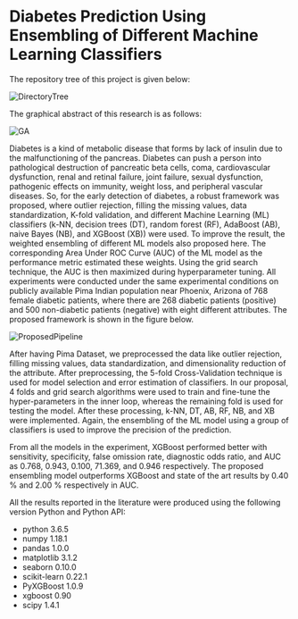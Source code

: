 # Diabetes Prediction Using Ensembling of Different Machine Learning Classifiers <br>
The repository tree of this project is given below: <br>

![DirectoryTree](https://user-images.githubusercontent.com/32570071/74612146-ef189d00-512c-11ea-96e7-ecc9baac6c89.png)

The graphical abstract of this research is as   follows:

![GA](https://user-images.githubusercontent.com/32570071/81200287-93500880-8fe5-11ea-8669-f3985d445923.png)

Diabetes is a kind of metabolic disease that forms by lack of insulin due to the malfunctioning of the pancreas. Diabetes can push a person into pathological destruction of pancreatic beta cells, coma, cardiovascular dysfunction, renal and retinal failure, joint failure, sexual dysfunction, pathogenic effects on immunity, weight loss, and peripheral vascular diseases. So, for the early detection of diabetes, a  robust framework was proposed, where outlier rejection, filling the missing values, data standardization, K-fold validation, and different Machine Learning (ML) classifiers (k-NN, decision trees (DT), random forest (RF), AdaBoost (AB), naive Bayes (NB), and XGBoost (XB)) were used. To improve the result, the weighted ensembling of different ML models also proposed here. The corresponding Area Under ROC Curve (AUC) of the ML model as the performance metric estimated these weights. Using the grid search technique, the AUC is then maximized during hyperparameter tuning. All experiments were conducted under the same experimental conditions on publicly available Pima Indian population near Phoenix, Arizona of 768 female diabetic patients, where there are 268 diabetic patients (positive) and 500 non-diabetic patients (negative) with eight different attributes. The proposed framework is shown in the figure below.

![ProposedPipeline](https://user-images.githubusercontent.com/32570071/74607847-81597a80-5106-11ea-87f1-95e6adf69170.png)

After having Pima Dataset, we preprocessed the data like outlier rejection, filling missing values, data standardization, and dimensionality reduction of the attribute. After preprocessing, the 5-fold Cross-Validation technique is used for model selection and error estimation of classifiers. In our proposal, 4 folds and grid search algorithms were used to train and fine-tune the hyper-parameters in the inner loop, whereas the remaining fold is used for testing the model. After these processing, k-NN, DT, AB, RF, NB, and XB were implemented. Again, the ensembling of the ML model using a group of classifiers is used to improve the precision of the prediction. 

From all the models in the experiment, XGBoost performed better with sensitivity, specificity, false omission rate, diagnostic odds ratio, and AUC as 0.768, 0.943, 0.100, 71.369, and 0.946 respectively. The proposed ensembling model outperforms XGBoost and state of the art results by 0.40 % and 2.00 % respectively in AUC. 

All the results reported in the literature were produced using the following version Python and Python API: <br>
- python 3.6.5 <br>
- numpy                1.18.1 <br>
- pandas               1.0.0 <br>
- matplotlib           3.1.2 <br>
- seaborn              0.10.0 <br>
- scikit-learn         0.22.1 <br>
- PyXGBoost            1.0.9 <br>
- xgboost              0.90 <br>
- scipy                1.4.1 <br>


